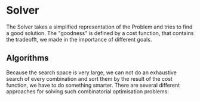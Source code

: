 # Solver
The Solver takes a simplified representation of the Problem and tries to find a good solution.
The "goodness" is defined by a cost function, that contains the tradeofft, we made in the importance
of different goals.

## Algorithms
Because the search space is very large, we can not do an exhaustive search of every combination
and sort them by the result of the cost function, we have to do something smarter. There are several
different approaches for solving such combinatorial optimisation problems:

